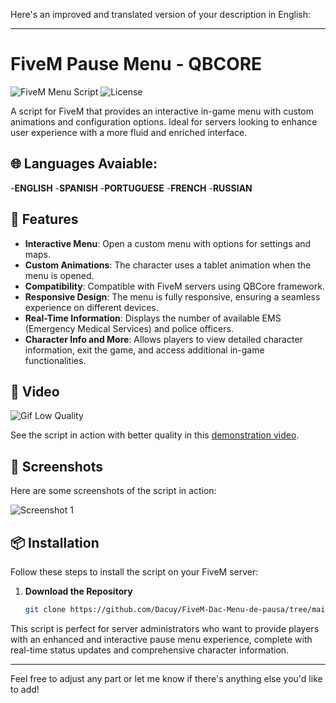 Here's an improved and translated version of your description in English:

---

# FiveM Pause Menu - QBCORE

![FiveM Menu Script](https://img.shields.io/badge/version-2.1.0-brightgreen) ![License](https://img.shields.io/badge/license-MIT-blue)

A script for FiveM that provides an interactive in-game menu with custom animations and configuration options. Ideal for servers looking to enhance user experience with a more fluid and enriched interface.

## 🌐 Languages Avaiable:
-**ENGLISH**
-**SPANISH**
-**PORTUGUESE**
-**FRENCH**
-**RUSSIAN**


## 🚀 Features

- **Interactive Menu**: Open a custom menu with options for settings and maps.
- **Custom Animations**: The character uses a tablet animation when the menu is opened.
- **Compatibility**: Compatible with FiveM servers using QBCore framework.
- **Responsive Design**: The menu is fully responsive, ensuring a seamless experience on different devices.
- **Real-Time Information**: Displays the number of available EMS (Emergency Medical Services) and police officers.
- **Character Info and More**: Allows players to view detailed character information, exit the game, and access additional in-game functionalities.

## 🎥 Video

![Gif Low Quality](https://github.com/Dacuy/QB-Core-Dac-Pause-Menu/blob/main/nui/ui/assets/dacpausemenu2.0.gif)

See the script in action with better quality in this [demonstration video](https://youtu.be/VflxyPf0WXk).

## 📸 Screenshots

Here are some screenshots of the script in action:

![Screenshot 1](https://github.com/Dacuy/QB-Core-Dac-Pause-Menu/blob/main/nui/ui/assets/screenShot.png)

## 📦 Installation

Follow these steps to install the script on your FiveM server:

1. **Download the Repository**

   ```bash
   git clone https://github.com/Dacuy/FiveM-Dac-Menu-de-pausa/tree/main
   ```

This script is perfect for server administrators who want to provide players with an enhanced and interactive pause menu experience, complete with real-time status updates and comprehensive character information.

---

Feel free to adjust any part or let me know if there's anything else you'd like to add!
